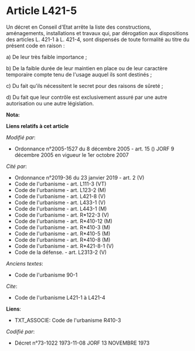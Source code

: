 # Article L421-5

Un décret en Conseil d'Etat arrête la liste des constructions, aménagements, installations et travaux qui, par dérogation aux
dispositions des articles L. 421-1 à L. 421-4, sont dispensés de toute formalité au titre du présent code en raison :

a) De leur très faible importance ;

b) De la faible durée de leur maintien en place ou de leur caractère temporaire compte tenu de l'usage auquel ils sont
destinés ;

c) Du fait qu'ils nécessitent le secret pour des raisons de sûreté ;

d) Du fait que leur contrôle est exclusivement assuré par une autre autorisation ou une autre législation.

**Nota:**



**Liens relatifs à cet article**

_Modifié par_:

  - Ordonnance n°2005-1527 du 8 décembre 2005 - art. 15 () JORF 9 décembre 2005 en vigueur le 1er octobre 2007

_Cité par_:

  - Ordonnance n°2019-36 du 23 janvier 2019 - art. 2 (V)
  - Code de l'urbanisme - art. L111-3 (VT)
  - Code de l'urbanisme - art. L123-2 (M)
  - Code de l'urbanisme - art. L421-8 (V)
  - Code de l'urbanisme - art. L433-1 (V)
  - Code de l'urbanisme - art. L443-1 (M)
  - Code de l'urbanisme - art. R*122-3 (V)
  - Code de l'urbanisme - art. R*410-12 (M)
  - Code de l'urbanisme - art. R*410-3 (M)
  - Code de l'urbanisme - art. R*410-5 (M)
  - Code de l'urbanisme - art. R*410-8 (M)
  - Code de l'urbanisme - art. R*421-8-1 (V)
  - Code de la défense. - art. L2313-2 (V)

_Anciens textes_:

  - Code de l'urbanisme 90-1

_Cite_:

  - Code de l'urbanisme L421-1 à L421-4

**Liens**:

  - TXT_ASSOCIE: Code de l'urbanisme R410-3

_Codifié par_:

  - Décret n°73-1022 1973-11-08 JORF 13 NOVEMBRE 1973
